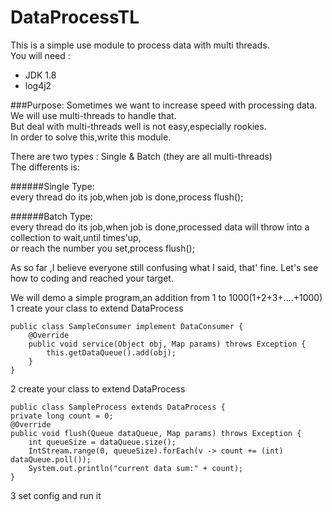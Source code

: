 # DataProcessTL
This is a simple use module to process data with multi threads.<br/>
You will need :<br/>
  * JDK 1.8
  * log4j2
  
###Purpose:
  Sometimes we want to increase speed with processing data. We will use multi-threads to handle that.<br/>
  But deal with multi-threads well is not easy,especially rookies.<br/>
  In order to solve this,write this module.<br/>
  
  There are two types : Single & Batch (they are all multi-threads)<br/>
  The differents is: <br/>  
  
######Single Type:<br/>
  every thread do its job,when job is done,process flush();<br/>
  
######Batch Type:<br/>
  every thread do its job,when job is done,processed data will throw into a collection to wait,until times'up,<br/>
  or reach the number you set,process flush();<br/>
  
As so far ,I believe everyone still confusing what I said, that' fine. 
Let's see how to coding and reached your target.

We will demo a simple program,an addition from 1 to 1000(1+2+3+....+1000)   
1 create your class to extend DataProcess

    public class SampleConsumer implement DataConsumer {
    	@Override
    	public void service(Object obj, Map params) throws Exception {
    		this.getDataQueue().add(obj);
    	}
    }
2 create your class to extend DataProcess

    public class SampleProcess extends DataProcess {
    private long count = 0;
    @Override
    public void flush(Queue dataQueue, Map params) throws Exception {
        int queueSize = dataQueue.size();
        IntStream.range(0, queueSize).forEach(v -> count += (int) dataQueue.poll());
        System.out.println("current data sum:" + count);
    }
3 set config and run it
